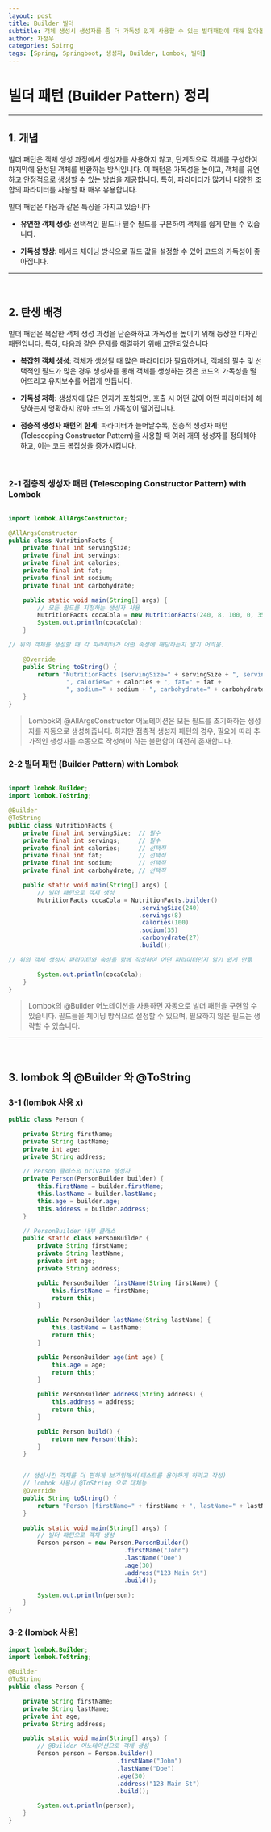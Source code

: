 ```yaml
---
layout: post
title: Builder 빌더
subtitle: 객체 생성시 생성자를 좀 더 가독성 있게 사용할 수 있는 빌더패턴에 대해 알아봅시다.
author: 차정우
categories: Spirng
tags: [Spring, Springboot, 생성자, Builder, Lombok, 빌더]
---
```


# 빌더 패턴 (Builder Pattern) 정리

---

## 1. 개념

빌더 패턴은 객체 생성 과정에서 생성자를 사용하지 않고, 단계적으로 객체를 구성하여 마지막에 완성된 객체를 반환하는 방식입니다. 이 패턴은 가독성을 높이고, 객체를 유연하고 안정적으로 생성할 수 있는 방법을 제공합니다. 특히, 파라미터가 많거나 다양한 조합의 파라미터를 사용할 때 매우 유용합니다.

빌더 패턴은 다음과 같은 특징을 가지고 있습니다

- **유연한 객체 생성**: 선택적인 필드나 필수 필드를 구분하여 객체를 쉽게 만들 수 있습니다.

- **가독성 향상**: 메서드 체이닝 방식으로 필드 값을 설정할 수 있어 코드의 가독성이 좋아집니다.

---
<br>

## 2. 탄생 배경

빌더 패턴은 복잡한 객체 생성 과정을 단순화하고 가독성을 높이기 위해 등장한 디자인 패턴입니다. 특히, 다음과 같은 문제를 해결하기 위해 고안되었습니다

- **복잡한 객체 생성**: 객체가 생성될 때 많은 파라미터가 필요하거나, 객체의 필수 및 선택적인 필드가 많은 경우 생성자를 통해 객체를 생성하는 것은 코드의 가독성을 떨어뜨리고 유지보수를 어렵게 만듭니다.

- **가독성 저하**: 생성자에 많은 인자가 포함되면, 호출 시 어떤 값이 어떤 파라미터에 해당하는지 명확하지 않아 코드의 가독성이 떨어집니다.

- **점층적 생성자 패턴의 한계**: 파라미터가 늘어날수록, 점층적 생성자 패턴 (Telescoping Constructor Pattern)을 사용할 때 여러 개의 생성자를 정의해야 하고, 이는 코드 복잡성을 증가시킵니다.

<br>

### 2-1 점층적 생성자 패턴 (Telescoping Constructor Pattern) with Lombok

```java

import lombok.AllArgsConstructor;

@AllArgsConstructor
public class NutritionFacts {
    private final int servingSize;
    private final int servings;
    private final int calories;
    private final int fat;
    private final int sodium;
    private final int carbohydrate;

    public static void main(String[] args) {
        // 모든 필드를 지정하는 생성자 사용
        NutritionFacts cocaCola = new NutritionFacts(240, 8, 100, 0, 35, 27);
        System.out.println(cocaCola);
    }

// 위의 객체를 생성할 때 각 파라미터가 어떤 속성에 해당하는지 알기 어려움.

    @Override
    public String toString() {
        return "NutritionFacts [servingSize=" + servingSize + ", servings=" + servings +
                ", calories=" + calories + ", fat=" + fat + 
                ", sodium=" + sodium + ", carbohydrate=" + carbohydrate + "]";
    }
}
```

>Lombok의 @AllArgsConstructor 어노테이션은 모든 필드를 초기화하는 생성자를 자동으로 생성해줍니다. 하지만 점층적 생성자 패턴의 경우, 필요에 따라 추가적인 생성자를 수동으로 작성해야 하는 불편함이 여전히 존재합니다.



### 2-2 빌더 패턴 (Builder Pattern) with Lombok

```java

import lombok.Builder;
import lombok.ToString;

@Builder
@ToString
public class NutritionFacts {
    private final int servingSize;  // 필수
    private final int servings;     // 필수
    private final int calories;     // 선택적
    private final int fat;          // 선택적
    private final int sodium;       // 선택적
    private final int carbohydrate; // 선택적

    public static void main(String[] args) {
        // 빌더 패턴으로 객체 생성
        NutritionFacts cocaCola = NutritionFacts.builder()
                                    .servingSize(240)
                                    .servings(8)
                                    .calories(100)
                                    .sodium(35)
                                    .carbohydrate(27)
                                    .build();

// 위의 객체 생성시 파라미터와 속성을 함께 작성하여 어떤 파라미터인지 알기 쉽게 만듦

        System.out.println(cocaCola);
    }
}

```
>Lombok의 @Builder 어노테이션을 사용하면 자동으로 빌더 패턴을 구현할 수 있습니다. 필드들을 체이닝 방식으로 설정할 수 있으며, 필요하지 않은 필드는 생략할 수 있습니다.


---
<br>

## 3. lombok 의 @Builder 와 @ToString


### 3-1 (lombok 사용 x)


```java
public class Person {

    private String firstName;
    private String lastName;
    private int age;
    private String address;

    // Person 클래스의 private 생성자
    private Person(PersonBuilder builder) {
        this.firstName = builder.firstName;
        this.lastName = builder.lastName;
        this.age = builder.age;
        this.address = builder.address;
    }

    // PersonBuilder 내부 클래스
    public static class PersonBuilder {
        private String firstName;
        private String lastName;
        private int age;
        private String address;

        public PersonBuilder firstName(String firstName) {
            this.firstName = firstName;
            return this;
        }

        public PersonBuilder lastName(String lastName) {
            this.lastName = lastName;
            return this;
        }

        public PersonBuilder age(int age) {
            this.age = age;
            return this;
        }

        public PersonBuilder address(String address) {
            this.address = address;
            return this;
        }

        public Person build() {
            return new Person(this);
        }
    }


	// 생성시킨 객체를 더 편하게 보기위해서(테스트를 용이하게 하려고 작성)
    // lombok 사용시 @ToString 으로 대체능
    @Override
    public String toString() {
        return "Person [firstName=" + firstName + ", lastName=" + lastName + ", age=" + age + ", address=" + address + "]";
    }

    public static void main(String[] args) {
        // 빌더 패턴으로 객체 생성
        Person person = new Person.PersonBuilder()
                                .firstName("John")
                                .lastName("Doe")
                                .age(30)
                                .address("123 Main St")
                                .build();

        System.out.println(person);
    }
}
```

### 3-2 (lombok 사용)


```java
import lombok.Builder;
import lombok.ToString;

@Builder
@ToString
public class Person {

    private String firstName;
    private String lastName;
    private int age;
    private String address;

    public static void main(String[] args) {
        // @Builder 어노테이션으로 객체 생성
        Person person = Person.builder()
                              .firstName("John")
                              .lastName("Doe")
                              .age(30)
                              .address("123 Main St")
                              .build();

        System.out.println(person);
    }
}
```
